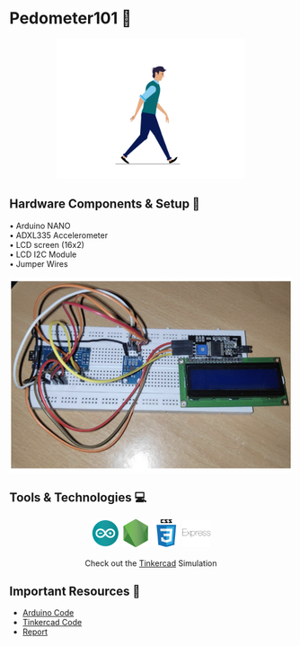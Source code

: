 # Pedometer101 🚶
<div align="center">
  <img src="./walking.gif"/ height="250">
</div>

## Hardware Components & Setup 🧰 
• Arduino NANO <br>
• ADXL335 Accelerometer <br>
• LCD screen (16x2) <br>
• LCD I2C Module <br>
• Jumper Wires <br>

<div align="center">
  <img src="./Screenshot 2022-01-22 at 6.49.29 PM.png" alt="hardware setup" height="350" align="center" />
 </div>

## Tools & Technologies 💻
  
  <div align="center">
    <img alt="Arduino" width="50px" height="50px" src="https://raw.githubusercontent.com/github/explore/80688e429a7d4ef2fca1e82350fe8e3517d3494d/topics/arduino/arduino.png" />
    <img alt="Node.js" width="50px" height="50px" src="https://raw.githubusercontent.com/github/explore/80688e429a7d4ef2fca1e82350fe8e3517d3494d/topics/nodejs/nodejs.png" />
    <img alt="CSS3" width="50px" height="50px" src="https://raw.githubusercontent.com/github/explore/80688e429a7d4ef2fca1e82350fe8e3517d3494d/topics/css/css.png" />
    <img alt="express" width="50px" src="https://raw.githubusercontent.com/github/explore/80688e429a7d4ef2fca1e82350fe8e3517d3494d/topics/express/express.png" />
  </div>
  <br>
  
  <div align="center">
   Check out the <a href="https://www.tinkercad.com/things/jKyEp3G7fvE-pedometer/editel?sharecode=Z1Uax1gprOqBdGguejc7jOHXLbI10mRwYiDIS_Xcj4E">Tinkercad</a> Simulation 
  </div>
  
## Important Resources 🔴
  <ul>
    <li> <a href="https://github.com/mounvip1525/Pedometer101/blob/master/arduinoCode/arduinoCode.ino" >Arduino Code</a></li>
    <li> <a href="https://github.com/mounvip1525/Pedometer101/blob/master/tinkercadCode/tinkercadCode.ino" >Tinkercad Code </a></li>
    <li><a href="https://github.com/mounvip1525/Pedometer101/blob/master/19BCE0396_VL2021220105185_PE003.pdf" >Report </a></li>
  </ul>
  
 

